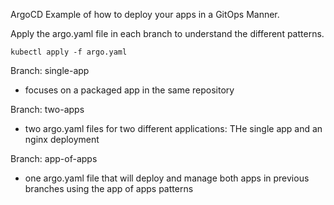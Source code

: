 ArgoCD Example of how to deploy your apps in a GitOps Manner. 

Apply the argo.yaml file in each branch to understand the different patterns. 

`kubectl apply -f argo.yaml`

Branch: single-app 
- focuses on a packaged app in the same repository

Branch: two-apps
- two argo.yaml files for two different applications: THe single app and an nginx deployment

Branch: app-of-apps
- one argo.yaml file that will deploy and manage both apps in previous branches using the app of apps patterns

